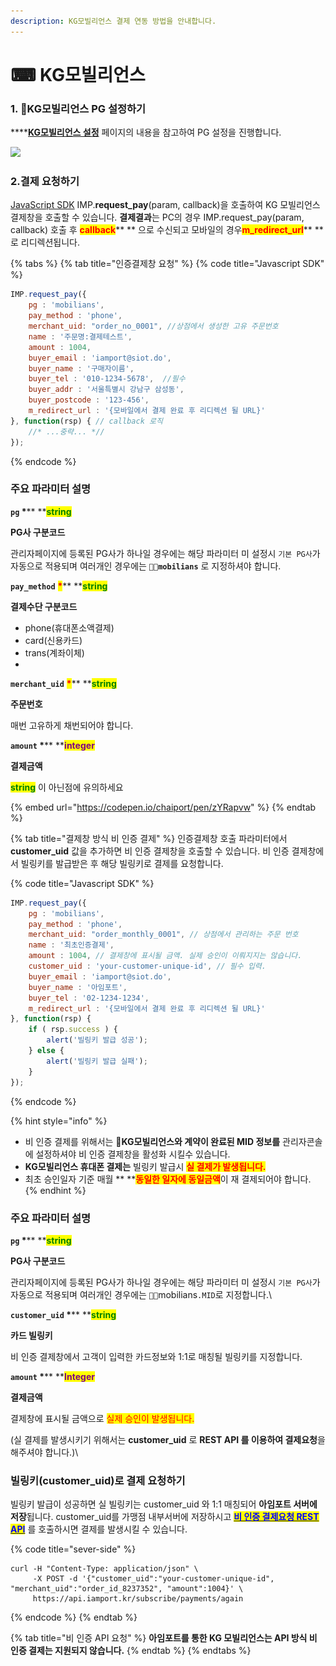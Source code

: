 ```yaml
---
description: KG모빌리언스 결제 연동 방법을 안내합니다.
---
```


# ⌨ KG모빌리언스

### 1. KG모빌리언스 PG 설정하기

****[**KG모빌리언스 설정**](../../ready/2.-pg/payment-gateway/kg-1.md) 페이지의 내용을 참고하여 PG 설정을 진행합니다.

![](<../../.gitbook/assets/스크린샷 2022-06-03 오후 7.34.26.png>)

### 2.결제 요청하기

[JavaScript SDK](../../sdk/javascript-sdk/) IMP.**request\_pay**(param, callback)을 호출하여 KG 모빌리언스 결제창을 호출할 수 있습니다. **결제결과**는 PC의 경우 IMP.request\_pay(param, callback) 호출 후 <mark style="color:red;">**callback**</mark>** ** 으로 수신되고 모바일의 경우<mark style="color:red;">**m\_redirect\_url**</mark>** ** 로 리디렉션됩니다.

{% tabs %}
{% tab title="인증결제창 요청" %}
{% code title="Javascript SDK" %}
```javascript
IMP.request_pay({
    pg : 'mobilians',
    pay_method : 'phone',
    merchant_uid: "order_no_0001", //상점에서 생성한 고유 주문번호
    name : '주문명:결제테스트',
    amount : 1004,
    buyer_email : 'iamport@siot.do',
    buyer_name : '구매자이름',
    buyer_tel : '010-1234-5678',  //필수 
    buyer_addr : '서울특별시 강남구 삼성동',
    buyer_postcode : '123-456',
    m_redirect_url : '{모바일에서 결제 완료 후 리디렉션 될 URL}'
}, function(rsp) { // callback 로직
	//* ...중략... *//
});
```
{% endcode %}

####

### 주요 파라미터 설명

**`pg`  **<mark style="color:red;">**\***</mark>**  **<mark style="color:green;">**s**</mark><mark style="color:green;">**tring**</mark>

**PG사 구분코드**

관리자페이지에 등록된 PG사가 하나일 경우에는 해당 파라미터 미 설정시 `기본 PG사`가 자동으로 적용되며 여러개인 경우에는 **`mobilians`** 로 지정하셔야 합니다.



**`pay_method`** <mark style="color:red;">**\***</mark>** **<mark style="color:green;">**s**</mark><mark style="color:green;">**tring**</mark>

**결제수단 구분코드**

* phone(휴대폰소액결제)
* card(신용카드)
* trans(계좌이체)
*



**`merchant_uid`** <mark style="color:red;">**\***</mark>** **<mark style="color:green;">**s**</mark><mark style="color:green;">**tring**</mark>

**주문번호**

매번 고유하게 채번되어야 합니다.



**`amount`  **<mark style="color:red;">**\***</mark>** **<mark style="color:purple;">**integer**</mark>

**결제금액**

<mark style="color:green;">**string**</mark> 이 아닌점에 유의하세요



{% embed url="https://codepen.io/chaiport/pen/zYRapvw" %}
{% endtab %}

{% tab title="결제창 방식 비 인증 결제" %}
인증결제창 호출 파라미터에서 **customer\_uid** 값을 추가하면 비 인증 결제창을 호출할 수 있습니다. 비 인증 결제창에서 빌링키를 발급받은 후 해당 빌링키로 결제를 요청합니다.

{% code title="Javascript SDK" %}
```javascript
IMP.request_pay({
    pg : 'mobilians',
    pay_method : 'phone',
    merchant_uid: "order_monthly_0001", // 상점에서 관리하는 주문 번호
    name : '최초인증결제',
    amount : 1004, // 결제창에 표시될 금액. 실제 승인이 이뤄지지는 않습니다.
    customer_uid : 'your-customer-unique-id', // 필수 입력.
    buyer_email : 'iamport@siot.do',
    buyer_name : '아임포트',
    buyer_tel : '02-1234-1234',
    m_redirect_url : '{모바일에서 결제 완료 후 리디렉션 될 URL}' 
}, function(rsp) {
    if ( rsp.success ) {
        alert('빌링키 발급 성공');
    } else {
        alert('빌링키 발급 실패');
    }
});
```
{% endcode %}



{% hint style="info" %}
* 비 인증 결제를 위해서는 **KG모빌리언스와 계약이 완료된 MID 정보를** 관리자콘솔에 설정하셔야 비 인증 결제창을 활성화 시킬수 있습니다.
* **KG모빌리언스 휴대폰 결제는** 빌링키 발급시 <mark style="color:red;">**실 결제가 발생됩니다.**</mark>
* 최초 승인일자 기준 매월 ** **<mark style="color:red;">**동일한 일자에 동일금액**</mark>이 재 결제되어야 합니다.
{% endhint %}



### 주요 파라미터 설명

**`pg`  **<mark style="color:red;">**\***</mark>** **<mark style="color:green;">**string**</mark>

**PG사 구분코드**

관리자페이지에 등록된 PG사가 하나일 경우에는 해당 파라미터 미 설정시 `기본 PG사`가 자동으로 적용되며 여러개인 경우에는 ``mobilians`.MID`로 지정합니다.\


**`customer_uid`  **<mark style="color:red;">**\***</mark>** **<mark style="color:green;">**string**</mark>

**카드 빌링키**

비 인증 결제창에서 고객이 입력한 카드정보와 1:1로 매칭될 빌링키를 지정합니다.



**`amount`  **<mark style="color:red;">**\***</mark>** **<mark style="color:purple;">**Integer**</mark>

**결제금액**

결제창에 표시될 금액으로 <mark style="color:red;">실제 승인이 발생됩니다.</mark>

(실 결제를 발생시키기 위해서는 **customer\_uid** 로 **REST API 를 이용하여 결제요청**을 해주셔야 합니다.)\


### 빌링키(customer\_uid)로 결제 요청하기

빌링키 발급이 성공하면 실 빌링키는 customer\_uid 와 1:1 매칭되어 **아임포트 서버에 저장**됩니다. customer\_uid를 가맹점 내부서버에 저장하시고 [<mark style="color:blue;">**비 인증 결제요청 REST API**</mark>](../../api/api-4/api.md) <mark style="color:red;"></mark> 를 호출하시면 결제를 발생시킬 수 있습니다.

{% code title="sever-side" %}
```
curl -H "Content-Type: application/json" \   
     -X POST -d '{"customer_uid":"your-customer-unique-id", "merchant_uid":"order_id_8237352", "amount":1004}' \
     https://api.iamport.kr/subscribe/payments/again
```
{% endcode %}
{% endtab %}

{% tab title="비 인증 API 요청" %}
**아임포트를 통한 KG 모빌리언스는 API 방식 비 인증 결제는 지원되지 않습니다.**
{% endtab %}
{% endtabs %}
